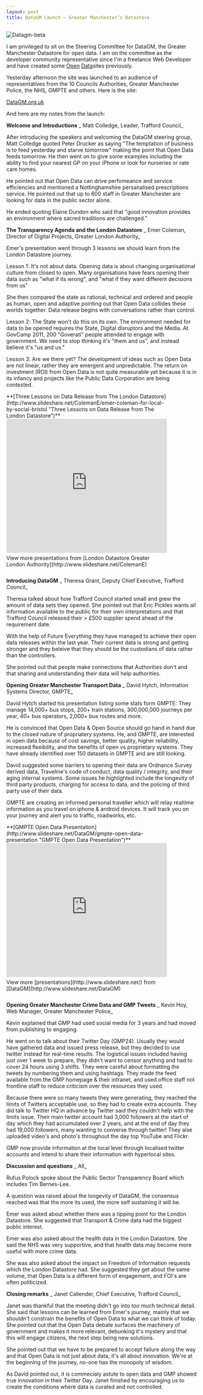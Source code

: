 ```yaml
---
layout: post
title: DataGM Launch – Greater Manchester’s Datastore
---
```


![Datagm-beta](http://s3.amazonaws.com/bobob_prod/images/medium/6/datagm-beta.png?1322174587 "DataGM")

I am privileged to sit on the Steering Committee for DataGM, the Greater Manchester Datastore for open data. I am on the committee as the developer community representative since I'm a freelance Web Developer and have created some [Open](http://traffordopendata.heroku.com/) [Data](http://traffordcounciltax.heroku.com/)sites previously.

Yesterday afternoon the site was launched to an audience of representatives from the 10 Councils Authorities, Greater Manchester Police, the NHS, GMPTE and others. Here is the site:

[DataGM.org.uk](http://datagm.org.uk/)

And here are my notes from the launch:

**Welcome and Introductions** 
_ Matt Colledge, Leader, Trafford Council_

After introducing the speakers and welcoming the DataGM steering group, Matt Colledge quoted Peter Drucker as saying "The temptation of business is to feed yesterday and starve tomorrow" making the point that Open Data feeds tomorrow. He then went on to give some examples including the ability to find your nearest GP on your iPhone or look for nurseries or rate care homes.

He pointed out that Open Data can drive perfomeance and service efficiencies and mentioned a Nottinghamshire persanalised prescriptions service. He pointed out that up to 600 staff in Greater Manchester are looking for data in the public sector alone.

He ended quoting Elaine Dundon who said that "good innovation provides an environment where sacred traditions are challenged."

**The Transparency Agenda and the London Datastore** 
_ Emer Coleman, Director of Digital Projects, Greater London Authority_

Emer's presentation went through 3 lessons we should learn from the London Datastore journey.

Lesson 1: It's not about data. Opening data is about changing organisational culture from closed to open. Many organisations have fears opening their data such as "what if its wrong", and "what if they want different decisions from us"

She then compared the state as rational, technical and ordered and people as human, open and adaptive pointing out that Open Data collides these worlds together. Data release begins with conversations rather than control.

Lesson 2: The State won't do this on its own. The environment needed for data to be opened requires the State, Digital disruptors and the Media. At GovCamp 2011, 200 "Goverati" people attended to engage with government. We need to stop thinking it's "them and us", and instead believe it's "us and us."

Lesson 3: Are we there yet? The development of ideas such as Open Data are not linear, rather they are emergent and unpredictable. The return on investment (ROI) from Open Data is not quite measurable yet because it is in its infancy and projects like the Public Data Corporation are being contested.

<div id="__ss_6711064" style="width: 425px;">**[Three Lessons on Data Release from The London Datastore](http://www.slideshare.net/ColemanE/emer-coleman-for-local-by-social-bristol "Three Lessons on Data Release from The London Datastore")** <iframe src="http://www.slideshare.net/slideshow/embed_code/6711064" frameborder="0" marginwidth="0" marginheight="0" scrolling="no" width="425" height="355"></iframe>
<div style="padding: 5px 0 12px;">View more presentations from [London Datastore Greater London Authority](http://www.slideshare.net/ColemanE)</div>
</div>

**Introducing DataGM** 
_ Theresa Grant, Deputy Chief Executive, Trafford Council_

Theresa talked about how Trafford Council started small and grew the amount of data sets they opened. She pointed out that Eric Pickles wants all information available to the public for their own interpretations and that Trafford Council released their &gt; &pound;500 supplier spend ahead of the requirement date.

With the help of Future Everything they have managed to achieve their open data releases within the last year. Their current data is strong and getting stronger and they beleive that they should be the custodians of data rather than the controllers.

She pointed out that people make connections that Authorities don't and that sharing and understanding their data will help authorities.

**Opening Greater Manchester Transport Data** 
_ David Hytch, Information Systems Director, GMPTE_

David Hytch started his presentation listing some stats form GMPTE: They manage 14,000+ bus stops, 200+ train stations, 300,000,000 journeys per year, 40+ bus operators, 2,000+ bus routes and more.

He is convinced that Open Data &amp; Open Source should go hand in hand due to the closed nature of propriatery systems. He, and GMPTE, are interested in open data because of cost savings, better quality, higher reliability, increased flexibility, and the benefits of open vs proprietary systems. They have already identified over 150 datasets in GMPTE and are still looking.

David suggested some barriers to opening their data are Ordnance Survey derived data, Traveline's code of conduct, data quality / integrity, and their aging internal systems. Some issues he highlighted include the longevity of third party products, charging for access to data, and the policing of third party use of their data.

GMPTE are creating an informed personal traveller which will relay realtime information as you travel on iphone &amp; android devices. It will track you on your journey and alert you to traffic, roadworks, etc.

<div id="__ss_6838392" style="width: 425px;">**[GMPTE Open Data Presentation](http://www.slideshare.net/DataGM/gmpte-open-data-presentation "GMPTE Open Data Presentation")** <iframe src="http://www.slideshare.net/slideshow/embed_code/6838392" frameborder="0" marginwidth="0" marginheight="0" scrolling="no" width="425" height="355"></iframe>
<div style="padding: 5px 0 12px;">View more [presentations](http://www.slideshare.net/) from [DataGM](http://www.slideshare.net/DataGM)</div>
</div>

**Opening Greater Manchester Crime Data and GMP Tweets** 
_ Kevin Hoy, Web Manager, Greater Manchester Police_

Kevin explained that GMP had used social media for 3 years and had moved from publishing to engaging.

He went on to talk about their Twitter Day (GMP24). Usually they would have gathered data and issued press release, but they decided to use twitter instead for real-time results. The logistical issues included having just over 1 week to prepare, they didn&rsquo;t want to censor anything and had to cover 24 hours using 3 shifts. They were careful about formatting the tweets by numbering them and using hashtags. They made the feed available from the GMP homepage &amp; their intranet, and used office staff not frontline staff to reduce criticism over the resources they used.

Because there were so many tweets they were generating, they reached the limits of Twitters acceptable use, so they had to create extra accounts. They did talk to Twitter HQ in advance by Twitter said they couldn't help with the limits issue. Their main twitter account had 3,000 followers at the start of day which they had accumulated over 2 years, and at the end of day they had 19,000 followers, many wanting to converse through twitter! They alse uploaded video's and photo's throughout the day top YouTube and Flickr.

GMP now provide information at the local level through localised twitter accounts and  intend to share their information with hyperlocal sites.

**Discussion and questions** 
_ All_

Rufus Polock spoke about the Public Sector Transparency Board which includes Tim Bernes-Lee.

A question was raised about the longevity of DataGM, the consensus reached was that the more its used, the more self sustaining it will be.

Emer was asked about whether there was a tipping point for the London Datastore. She suggested that Transport &amp; Crime data had the biggest public interest.

Emer was also asked about the health data in the London Datastore. She said the NHS was very supportive, and that health data may become more useful with more crime data.

She was also asked about the impact on Freedom of Information requests which the London Datastore had. She suggested they get about the same volume, that Open Data is a different form of engagement, and FOI's are often politicized.

**Closing remarks** 
_ Janet Callender, Chief Executive, Trafford Council_

Janet was thankful that the meeting didn't go into too much technical detail. She said that lessons can be learned from Emer's journey, mainly that we shouldn't constrain the benefits of Open Data to what we can think of today. She pointed out that the Open Data debate surfaces the machinery of government and makes it more relevant, debunking it's mystery and that this will engage citizens, the next step being new solutions.

She pointed out that we have to be prepared to accept failure along the way and that Open Data is not just about data, it's all about innovation. We're at the beginning of the journey, no-one has the monopoly of wisdom.

As David pointed out, it is commecialy astute to open data and GMP showed true innovation in their Twitter Day. Janet finished by encouraging us to create the conditions where data is curated and not controlled.